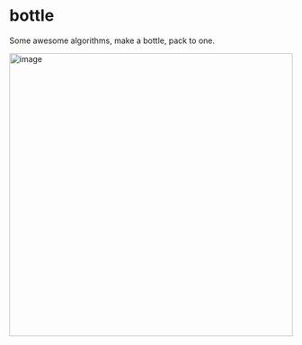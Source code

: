 # bottle

Some awesome algorithms, make a bottle, pack to one.

<img width="504" alt="image" src="https://github.com/tosone/bottle/assets/5346506/11452974-82f4-467a-928a-3810f7f500f3">
